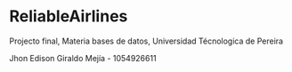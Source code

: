 # ReliableAirlines

Projecto final, Materia bases de datos, Universidad Técnologica de Pereira

Jhon Edison Giraldo Mejía - 1054926611
